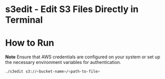 # s3edit - Edit S3 Files Directly in Terminal

# How to Run

**Note**
Ensure that AWS credentials are configured on your system or set up the necessary environment variables for authentication.


```bash
./s3edit s3://<bucket-name>/<path-to-file>
```